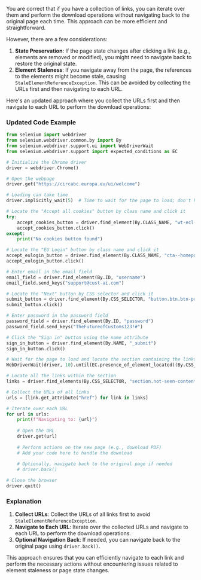 You are correct that if you have a collection of links, you can iterate over them and perform the download operations without navigating back to the original page each time. This approach can be more efficient and straightforward.

However, there are a few considerations:
1. **State Preservation**: If the page state changes after clicking a link (e.g., elements are removed or modified), you might need to navigate back to restore the original state.
2. **Element Staleness**: If you navigate away from the page, the references to the elements might become stale, causing `StaleElementReferenceException`. This can be avoided by collecting the URLs first and then navigating to each URL.

Here's an updated approach where you collect the URLs first and then navigate to each URL to perform the download operations:

### Updated Code Example
```python
from selenium import webdriver
from selenium.webdriver.common.by import By
from selenium.webdriver.support.ui import WebDriverWait
from selenium.webdriver.support import expected_conditions as EC

# Initialize the Chrome driver
driver = webdriver.Chrome()

# Open the webpage
driver.get("https://circabc.europa.eu/ui/welcome")

# Loading can take time
driver.implicitly_wait(5)  # Time to wait for the page to load; don't have to wait for the complete duration if the page loads faster

# Locate the "Accept all cookies" button by class name and click it
try:
    accept_cookies_button = driver.find_element(By.CLASS_NAME, "wt-ecl-button--primary")
    accept_cookies_button.click()
except:
    print("No cookies button found")

# Locate the "EU Login" button by class name and click it
accept_eulogin_button = driver.find_element(By.CLASS_NAME, "cta--homepage")
accept_eulogin_button.click()

# Enter email in the email field
email_field = driver.find_element(By.ID, "username")
email_field.send_keys("support@cust-ai.com")

# Locate the "Next" button by CSS selector and click it
submit_button = driver.find_element(By.CSS_SELECTOR, "button.btn.btn-primary.btn-next.mt-0")
submit_button.click()

# Enter password in the password field
password_field = driver.find_element(By.ID, "password")
password_field.send_keys("TheFutureofCustoms123!#")

# Click the "Sign in" button using the name attribute
sign_in_button = driver.find_element(By.NAME, "_submit")
sign_in_button.click()

# Wait for the page to load and locate the section containing the links
WebDriverWait(driver, 10).until(EC.presence_of_element_located((By.CSS_SELECTOR, "section.not-seen-content")))

# Locate all the links within the section
links = driver.find_elements(By.CSS_SELECTOR, "section.not-seen-content a.link-max-width")

# Collect the URLs of all links
urls = [link.get_attribute("href") for link in links]

# Iterate over each URL
for url in urls:
    print(f"Navigating to: {url}")
    
    # Open the URL
    driver.get(url)
    
    # Perform actions on the new page (e.g., download PDF)
    # Add your code here to handle the download
    
    # Optionally, navigate back to the original page if needed
    # driver.back()

# Close the browser
driver.quit()
```

### Explanation
1. **Collect URLs**: Collect the URLs of all links first to avoid `StaleElementReferenceException`.
2. **Navigate to Each URL**: Iterate over the collected URLs and navigate to each URL to perform the download operations.
3. **Optional Navigation Back**: If needed, you can navigate back to the original page using `driver.back()`.

This approach ensures that you can efficiently navigate to each link and perform the necessary actions without encountering issues related to element staleness or page state changes.